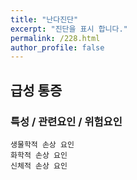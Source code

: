 ```yaml
---
title: "난다진단"
excerpt: "진단을 표시 합니다."
permalink: /228.html
author_profile: false
---
```

## 급성 통증



### 특성 / 관련요인 / 위험요인

>   

    생물학적 손상 요인
    화학적 손상 요인
    신체적 손상 요인
